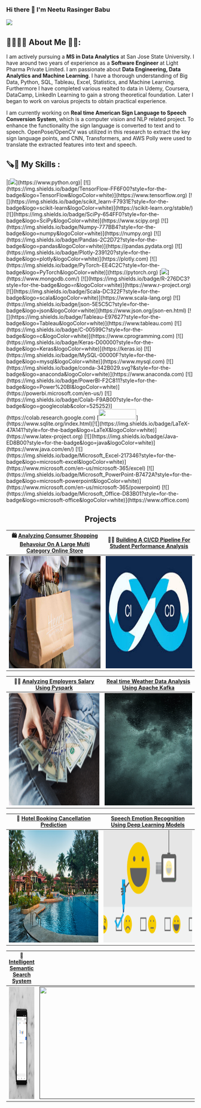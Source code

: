 ### Hi there :wave: I'm Neetu Rasinger Babu
[![](https://img.shields.io/badge/LinkedIn-0077B5?style=for-the-badge&logo=linkedin&logoColor=white)]( https://www.linkedin.com/in/neetu-rasinger-babu-99837a241/
) 

<h2> 👨‍🎓🙋‍♂️ About Me 💼🎒: </h2>

I am actively pursuing a __MS in Data Analytics__ at San Jose State University. I have around two years of experience as a __Software Engineer__ at Light Pharma Private Limited. I am passionate about __Data Engineering, Data Analytics and Machine Learning__. I have a thorough understanding of Big Data, Python, SQL, Tableau, Excel, Statistics, and Machine Learning. Furthermore I have completed various realted to data in Udemy, Coursera, DataCamp, LinkedIn Learning to gain a strong theoretical foundation. Later I began to work on varoius projects to obtain practical experience.

I am currently working on __Real time American Sign Language to Speech Conversion System__, which is a computer vision and NLP related project. To enhance the functionality the sign language is converted to text and to  speech. OpenPose/OpenCV was utilized in this research to extract the key sign language points, and CNN, Transformers, and AWS Polly were used to translate the extracted features into text and speech.

<h2>🪚🔧 My Skills :</h2>
|[<img src = "https://img.shields.io/badge/Python-FFD43B?style=for-the-badge&logo=python&logoColor=darkgreen"/>](https://www.python.org)| [![](https://img.shields.io/badge/TensorFlow-FF6F00?style=for-the-badge&logo=TensorFlow&logoColor=white)](https://www.tensorflow.org) [![](https://img.shields.io/badge/scikit_learn-F7931E?style=for-the-badge&logo=scikit-learn&logoColor=white)](https://scikit-learn.org/stable/) [![](https://img.shields.io/badge/SciPy-654FF0?style=for-the-badge&logo=SciPy&logoColor=white)](https://www.scipy.org) [![](https://img.shields.io/badge/Numpy-777BB4?style=for-the-badge&logo=numpy&logoColor=white)](https://numpy.org) [![](https://img.shields.io/badge/Pandas-2C2D72?style=for-the-badge&logo=pandas&logoColor=white)](https://pandas.pydata.org)  [![](https://img.shields.io/badge/Plotly-239120?style=for-the-badge&logo=plotly&logoColor=white)](https://plotly.com)   [![](https://img.shields.io/badge/PyTorch-EE4C2C?style=for-the-badge&logo=PyTorch&logoColor=white)](https://pytorch.org) [<img src = "https://img.shields.io/badge/MongoDB-4EA94B?style=for-the-badge&logo=mongodb&logoColor=white"/>](https://www.mongodb.com/) [![](https://img.shields.io/badge/R-276DC3?style=for-the-badge&logo=r&logoColor=white)](https://www.r-project.org) [![](https://img.shields.io/badge/Scala-DC322F?style=for-the-badge&logo=scala&logoColor=white)](https://www.scala-lang.org) [![](https://img.shields.io/badge/json-5E5C5C?style=for-the-badge&logo=json&logoColor=white)](https://www.json.org/json-en.html) [![](https://img.shields.io/badge/Tableau-E97627?style=for-the-badge&logo=Tableau&logoColor=white)](https://www.tableau.com) [![](https://img.shields.io/badge/C-00599C?style=for-the-badge&logo=c&logoColor=white)](https://www.cprogramming.com) [![](https://img.shields.io/badge/Keras-D00000?style=for-the-badge&logo=Keras&logoColor=white)](https://keras.io) [![](https://img.shields.io/badge/MySQL-00000F?style=for-the-badge&logo=mysql&logoColor=white)](https://www.mysql.com) [![](https://img.shields.io/badge/conda-342B029.svg?&style=for-the-badge&logo=anaconda&logoColor=white)](https://www.anaconda.com) [![](https://img.shields.io/badge/PowerBI-F2C811?style=for-the-badge&logo=Power%20BI&logoColor=white)](https://powerbi.microsoft.com/en-us/) [![](https://img.shields.io/badge/Colab-F9AB00?style=for-the-badge&logo=googlecolab&color=525252)](https://colab.research.google.com) [<img src = "https://img.shields.io/badge/SQLite-07405E?style=for-the-badge&logo=sqlite&logoColor=white" width = "100" height = "27.5"/>](https://www.sqlite.org/index.html)[![](https://img.shields.io/badge/LaTeX-47A141?style=for-the-badge&logo=LaTeX&logoColor=white)](https://www.latex-project.org) [![](https://img.shields.io/badge/Java-ED8B00?style=for-the-badge&logo=java&logoColor=white)](https://www.java.com/en/) [![](https://img.shields.io/badge/Microsoft_Excel-217346?style=for-the-badge&logo=microsoft-excel&logoColor=white)](https://www.microsoft.com/en-us/microsoft-365/excel) [![](https://img.shields.io/badge/Microsoft_PowerPoint-B7472A?style=for-the-badge&logo=microsoft-powerpoint&logoColor=white)](https://www.microsoft.com/en-us/microsoft-365/powerpoint) [![](https://img.shields.io/badge/Microsoft_Office-D83B01?style=for-the-badge&logo=microsoft-office&logoColor=white)](https://www.office.com)

<h2 align = "center">Projects </h2> 


| 🛍️ [Analyzing Consumer Shopping Behavoiur On A Large Multi Category Online Store](https://github.com/NeetuSyam/Analyzing-Consumer-Shopping-Behavior-from-a-large-multi-category-online-store)| 🧑‍🎓 [Building A CI/CD Pipeline For Student Performance Analysis](https://github.com/NeetuSyam/mlproject)|
| :-:| :-:| 
| [<img src = "https://github.com/NeetuSyam/Analyzing-Consumer-Shopping-Behavior-from-a-large-multi-category-online-store/blob/main/shopping.jpg" width = 500 height = 300/>](https://github.com/NeetuSyam/Analyzing-Consumer-Shopping-Behavior-from-a-large-multi-category-online-store)| [<img src = "https://github.com/NeetuSyam/mlproject/blob/main/Ci_pipeline.jpg" width = 500 height = 300/>](https://github.com/NeetuSyam/mlproject)



| 🧑‍🏭 [Analyzing Employers Salary Using Pyspark](https://github.com/NeetuSyam/Analyzing-Employeers-Salary-Using-PySpark)|  [Real time Weather Data Analysis Using Apache Kafka](https://github.com/NeetuSyam/Real-time-Weather-Data-Analysis-Using-Apache-Kafka)|
| :-:| :-:| 
| [<img src = "https://github.com/NeetuSyam/Analyzing-Employeers-Salary-Using-PySpark/blob/main/employee_salary.jpg" width = 500 height = 300/>](https://github.com/NeetuSyam/Analyzing-Employeers-Salary-Using-PySpark)| [<img src = "https://github.com/NeetuSyam/Real-time-Weather-Data-Analysis-Using-Apache-Kafka/blob/main/weather.jpg" width = 500 height = 300/>](https://github.com/NeetuSyam/Real-time-Weather-Data-Analysis-Using-Apache-Kafka)




| 🏨 [Hotel Booking Cancellation Prediction](https://github.com/NeetuSyam/Hotel-Booking-Cancellation-Prediction)|  [Speech Emotion Recognition Using Deep Learning Models ](https://github.com/NeetuSyam/Speech-Emotion-Recognition-Using-Deep-Learning-Models)|
| :-:| :-:| 
| [<img src = "https://github.com/NeetuSyam/Hotel-Booking-Cancellation-Prediction/blob/main/hotel.jpg" width = 500 height = 300/>](https://github.com/NeetuSyam/Hotel-Booking-Cancellation-Prediction)| [<img src = "https://github.com/NeetuSyam/Speech-Emotion-Recognition-Using-Deep-Learning-Models/blob/main/speech.png" width = 500 height = 300/>](https://github.com/NeetuSyam/Speech-Emotion-Recognition-Using-Deep-Learning-Models)


| 📕 [Intelligent Semantic Search System](https://github.com/NeetuSyam/Intelligent-Sematic-Serach-System)|  [ ]()|
| :-:| :-:| 
| [<img src = "https://github.com/NeetuSyam/Intelligent-Sematic-Serach-System/blob/main/charlesdeluvio-leqrylJNYUQ-unsplash.jpg" width = 500 height = 300/>](https://github.com/NeetuSyam/Intelligent-Sematic-Serach-System)| [<img src = "" width = 500 height = 300/>]()

